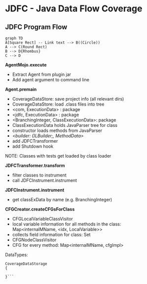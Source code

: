 # JDFC - Java Data Flow Coverage

## JDFC Program Flow

```mermaid
graph TD
A[Square Rect] -- Link text --> B((Circle))
A --> C(Round Rect)
B --> D{Rhombus}
C --> D
```

**AgentMojo.execute**
- Extract Agent from plugin jar
- Add agent argument to command line

**Agent.premain**
- CoverageDataStore: save project info (all relevant dirs)
- CoverageDataStore: load .class files into tree
- <com, ExecutionData> : package
- <jdfc, ExecutionData> : package
- <BranchingInteger, ClassExecutionData>: package
- ClassExecutionData holds JavaParser tree for class
- constructor loads methods from JavaParser
- <*builder: ()LBuilder;, MethodData>*
- add JDFCTransformer
- add Shutdown hook

NOTE: Classes with tests get loaded by class loader

**************************************************JDFCTransformer.transform**************************************************

- filter classes to instrument
- call JDFCInstrument.instrument

**************************************************JDFCInstrument.instrument**************************************************

- get classExData by name (e.g. BranchingInteger)

************************CFGCreator.createCFGsForClass************************

- CFGLocalVariableClassVisitor
- local variable information for all methods in the class: Map<internalMName, <idx, LocalVariable>>
- collects field information for class: Set<ProgramVariable>
- CFGNodeClassVisitor
- CFG for every method: Map<internalMName, cfgImpl>

DataTypes:
```
CoverageDataStorage
{

}```